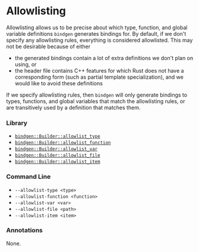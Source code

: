 # Allowlisting

Allowlisting allows us to be precise about which type, function, and global
variable definitions `bindgen` generates bindings for. By default, if we don't
specify any allowlisting rules, everything is considered allowlisted. This may
not be desirable because of either

* the generated bindings contain a lot of extra definitions we don't plan on using, or
* the header file contains C++ features for which Rust does not have a
  corresponding form (such as partial template specialization), and we would
  like to avoid these definitions

If we specify allowlisting rules, then `bindgen` will only generate bindings to
types, functions, and global variables that match the allowlisting rules, or are
transitively used by a definition that matches them.

### Library

* [`bindgen::Builder::allowlist_type`](https://docs.rs/bindgen/latest/bindgen/struct.Builder.html#method.allowlist_type)
* [`bindgen::Builder::allowlist_function`](https://docs.rs/bindgen/latest/bindgen/struct.Builder.html#method.allowlist_function)
* [`bindgen::Builder::allowlist_var`](https://docs.rs/bindgen/latest/bindgen/struct.Builder.html#method.allowlist_var)
* [`bindgen::Builder::allowlist_file`](https://docs.rs/bindgen/latest/bindgen/struct.Builder.html#method.allowlist_file)
* [`bindgen::Builder::allowlist_item`](https://docs.rs/bindgen/latest/bindgen/struct.Builder.html#method.allowlist_item)

### Command Line

* `--allowlist-type <type>`
* `--allowlist-function <function>`
* `--allowlist-var <var>`
* `--allowlist-file <path>`
* `--allowlist-item <item>`

### Annotations

None.
